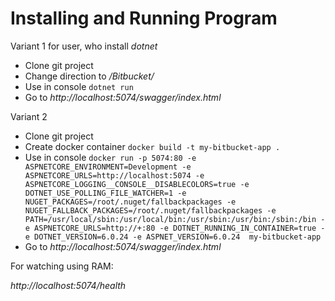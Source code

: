 # Installing and Running Program

Variant 1 for user, who install _dotnet_

* Clone git project
* Change direction to _/Bitbucket/_ 
* Use in console ```dotnet run```
* Go to _http://localhost:5074/swagger/index.html_

Variant 2

* Clone git project
* Create docker container ```docker build -t my-bitbucket-app .```
* Use in console ```docker run -p 5074:80 -e ASPNETCORE_ENVIRONMENT=Development -e ASPNETCORE_URLS=http://localhost:5074 -e ASPNETCORE_LOGGING__CONSOLE__DISABLECOLORS=true -e DOTNET_USE_POLLING_FILE_WATCHER=1 -e NUGET_PACKAGES=/root/.nuget/fallbackpackages -e NUGET_FALLBACK_PACKAGES=/root/.nuget/fallbackpackages -e PATH=/usr/local/sbin:/usr/local/bin:/usr/sbin:/usr/bin:/sbin:/bin -e ASPNETCORE_URLS=http://+:80 -e DOTNET_RUNNING_IN_CONTAINER=true -e DOTNET_VERSION=6.0.24 -e ASPNET_VERSION=6.0.24  my-bitbucket-app```
* Go to _http://localhost:5074/swagger/index.html_


For watching using RAM:

_http://localhost:5074/health_
